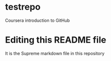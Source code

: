 # testrepo
 Coursera introduction to GitHub
# Editing this README file
It is the Supreme markdown file in this repository
